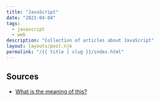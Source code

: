 ```yaml
---
title: "JavaScript"
date: "2021-04-04"
tags:
  - javascript
  - web
description: "Collection of articles about JavaScript"
layout: layouts/post.njk
permalink: "/{{ title | slug }}/index.html"
---
```


## Sources

- [What is the meaning of this?](https://web.dev/javascript-this/)
